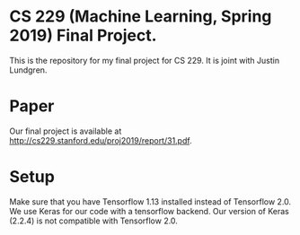 # CS 229 (Machine Learning, Spring 2019) Final Project.

This is the repository for my final project for CS 229. It is joint with Justin Lundgren. 

# Paper
Our final project is available at http://cs229.stanford.edu/proj2019/report/31.pdf.

# Setup
Make sure that you have Tensorflow 1.13 installed instead of Tensorflow 2.0. We use Keras for our code with a tensorflow backend. Our version of Keras (2.2.4) is not compatible with Tensorflow 2.0.




